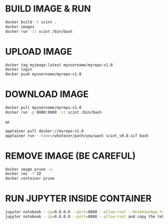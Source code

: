 # BUILD IMAGE & RUN
```bash
docker build -t scint .
docker images
docker run -it scint /bin/bash
```

# UPLOAD IMAGE
```bash
docker tag myimage:latest myusername/myrepo:v1.0
docker login
docker push myusername/myrepo:v1.0
```

# DOWNLOAD IMAGE
```bash
docker pull myusername/myrepo:v1.0
docker run -p 8888:8888 -it scint /bin/bash
```
or

```bash
apptainer pull docker://myrepo:v1.0
apptainer run --home=/whatever/path/you/want scint_v0.0.sif bash
```

# REMOVE IMAGE (BE CAREFUL)
```bash
docker image prune -a
docker rmi -f ID
docker container prune
```

# RUN JUPYTER INSIDE CONTAINER
```bash
jupyter notebook --ip=0.0.0.0 --port=8888 --allow-root --NotebookApp.token='' --NotebookApp.password='' --no-browser --NotebookApp.allow_origin='*'
jupyter notebook --ip=0.0.0.0 --port=8888 --allow-root and copy the token of the server to use it in the browser/local
```